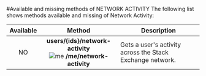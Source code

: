 #Available and missing methods of NETWORK ACTIVITY
The following list shows methods available and missing of Network Activity:

| Available | Method            | Description
|:---------:|:-----------------:| ----------------------------------------------------------------------------------------|
| NO        | **users/{ids}/network-activity** <br/> ![me](https://cdn.sstatic.net/apiv2/img/me.png?v=f1cb4f2bb0ba) **/me/network-activity** | Gets a user's activity across the Stack Exchange network. |
